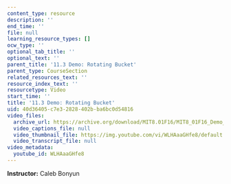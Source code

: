 ```yaml
---
content_type: resource
description: ''
end_time: ''
file: null
learning_resource_types: []
ocw_type: ''
optional_tab_title: ''
optional_text: ''
parent_title: '11.3 Demo: Rotating Bucket'
parent_type: CourseSection
related_resources_text: ''
resource_index_text: ''
resourcetype: Video
start_time: ''
title: '11.3 Demo: Rotating Bucket'
uid: 40d36405-c7e3-2828-402b-ba6bc0d54816
video_files:
  archive_url: https://archive.org/download/MIT8.01F16/MIT8_01F16_Demo_03_360p.mp4
  video_captions_file: null
  video_thumbnail_file: https://img.youtube.com/vi/WLHAaaGHfe8/default.jpg
  video_transcript_file: null
video_metadata:
  youtube_id: WLHAaaGHfe8
---
```


**Instructor:** Caleb Bonyun



